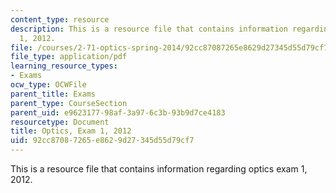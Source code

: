 ```yaml
---
content_type: resource
description: This is a resource file that contains information regarding optics exam
  1, 2012.
file: /courses/2-71-optics-spring-2014/92cc87087265e8629d27345d55d79cf7_MIT2_71S14_s12_quiz1.pdf
file_type: application/pdf
learning_resource_types:
- Exams
ocw_type: OCWFile
parent_title: Exams
parent_type: CourseSection
parent_uid: e9623177-98af-3a97-6c3b-93b9d7ce4183
resourcetype: Document
title: Optics, Exam 1, 2012
uid: 92cc8708-7265-e862-9d27-345d55d79cf7
---
```

This is a resource file that contains information regarding optics exam 1, 2012.


